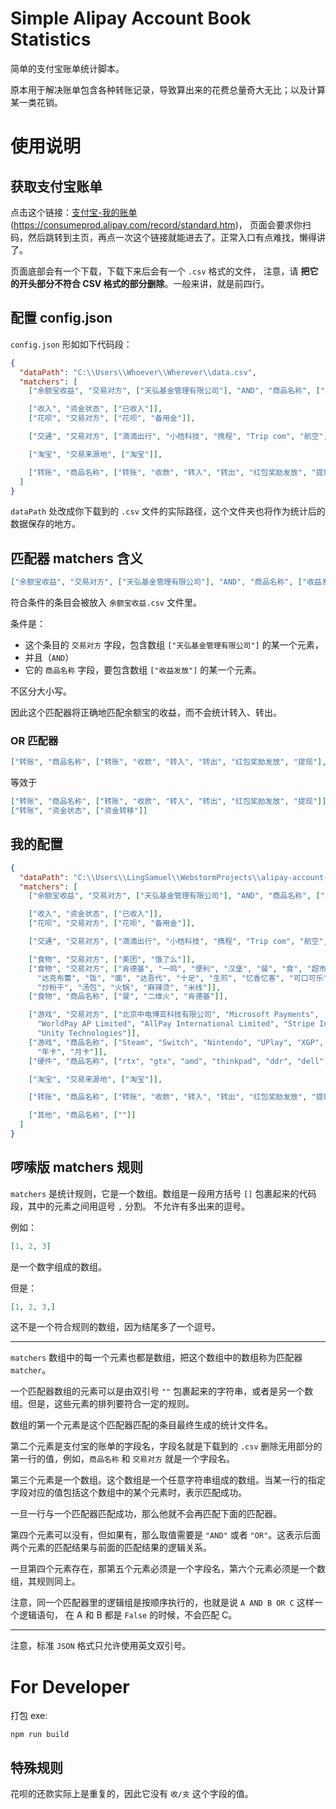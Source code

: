 # Simple Alipay Account Book Statistics

简单的支付宝账单统计脚本。

原本用于解决账单包含各种转账记录，导致算出来的花费总量奇大无比；以及计算某一类花销。

# 使用说明

## 获取支付宝账单

点击这个链接：[支付宝-我的账单](https://consumeprod.alipay.com/record/standard.htm) (https://consumeprod.alipay.com/record/standard.htm)，
页面会要求你扫码，然后跳转到主页，再点一次这个链接就能进去了。正常入口有点难找，懒得讲了。

页面底部会有一个下载，下载下来后会有一个 `.csv` 格式的文件，
注意，请 **把它的开头部分不符合 CSV 格式的部分删除**。一般来讲，就是前四行。

## 配置 config.json

`config.json` 形如如下代码段：

```json
{
  "dataPath": "C:\\Users\\Whoever\\Wherever\\data.csv",
  "matchers": [
    ["余额宝收益", "交易对方", ["天弘基金管理有限公司"], "AND", "商品名称", ["收益发放"]],

    ["收入", "资金状态", ["已收入"]],
    ["花呗", "交易对方", ["花呗", "备用金"]],

    ["交通", "交易对方", ["滴滴出行", "小桔科技", "携程", "Trip com", "航空", "旅行"]],

    ["淘宝", "交易来源地", ["淘宝"]],

    ["转账", "商品名称", ["转账", "收款", "转入", "转出", "红包奖励发放", "提现"], "OR", "资金状态", ["资金转移"]]
  ]
}
```

`dataPath` 处改成你下载到的 `.csv` 文件的实际路径，这个文件夹也将作为统计后的数据保存的地方。

## 匹配器 matchers 含义

```json
["余额宝收益", "交易对方", ["天弘基金管理有限公司"], "AND", "商品名称", ["收益发放"]]
```

符合条件的条目会被放入 `余额宝收益.csv` 文件里。

条件是：
- 这个条目的 `交易对方` 字段，包含数组 `["天弘基金管理有限公司"]` 的某一个元素，
- 并且（`AND`）
- 它的 `商品名称` 字段，要包含数组 `["收益发放"]` 的某一个元素。

不区分大小写。

因此这个匹配器将正确地匹配余额宝的收益，而不会统计转入、转出。

### OR 匹配器

```json
["转账", "商品名称", ["转账", "收款", "转入", "转出", "红包奖励发放", "提现"], "OR", "资金状态", ["资金转移"]]
```

等效于

```json
["转账", "商品名称", ["转账", "收款", "转入", "转出", "红包奖励发放", "提现"]],
["转账", "资金状态", ["资金转移"]]
```

## 我的配置

```json
{
  "dataPath": "C:\\Users\\LingSamuel\\WebstormProjects\\alipay-account-book\\data\\alipay_record_20191222.csv",
  "matchers": [
    ["余额宝收益", "交易对方", ["天弘基金管理有限公司"], "AND", "商品名称", ["收益发放"]],

    ["收入", "资金状态", ["已收入"]],
    ["花呗", "交易对方", ["花呗", "备用金"]],

    ["交通", "交易对方", ["滴滴出行", "小桔科技", "携程", "Trip com", "航空", "旅行"]],

    ["食物", "交易对方", ["美团", "饿了么"]],
    ["食物", "交易对方", ["肯德基", "一鸣", "便利", "汉堡", "餐", "食", "超市", "亿嘻休闲吧", "灵峰教育后勤",
      "达克布蕾", "饭", "面", "达吾代", "十足", "生煎", "忆香忆客", "可口可乐", "luckincoffee",
      "炒粉干", "汤包", "火锅", "麻辣烫", "米线"]],
    ["食物", "商品名称", ["餐", "二维火", "肯德基"]],

    ["游戏", "交易对方", ["北京中电博亚科技有限公司", "Microsoft Payments",
      "WorldPay AP Limited", "AllPay International Limited", "Stripe Inc", "Smart2Pay",
      "Unity Technologies"]],
    ["游戏", "商品名称", ["Steam", "Switch", "Nintendo", "UPlay", "XGP", "XBox", "PLAYSTATION", "humblebundle", "tom clancy", "Epic",
      "年卡", "月卡"]],
    ["硬件", "商品名称", ["rtx", "gtx", "amd", "thinkpad", "ddr", "dell", "cpu"]],

    ["淘宝", "交易来源地", ["淘宝"]],

    ["转账", "商品名称", ["转账", "收款", "转入", "转出", "红包奖励发放", "提现"], "OR", "资金状态", ["资金转移"]],

    ["其他", "商品名称", [""]]
  ]
}
```

## 啰嗦版 matchers 规则

`matchers` 是统计规则，它是一个数组。数组是一段用方括号 `[]` 包裹起来的代码段，其中的元素之间用逗号 `,` 分割。
不允许有多出来的逗号。

例如：
```json
[1, 2, 3]
```
是一个数字组成的数组。

但是：
```json
[1, 2, 3,]
```
这不是一个符合规则的数组，因为结尾多了一个逗号。

---

`matchers` 数组中的每一个元素也都是数组，把这个数组中的数组称为匹配器 `matcher`。

一个匹配器数组的元素可以是由双引号 `""` 包裹起来的字符串，或者是另一个数组。但是，这些元素的排列要符合一定的规则。

数组的第一个元素是这个匹配器匹配的条目最终生成的统计文件名。

第二个元素是支付宝的账单的字段名，字段名就是下载到的 `.csv` 删除无用部分的第一行的值，例如，`商品名称` 和 `交易对方` 就是一个字段名。

第三个元素是一个数组。这个数组是一个任意字符串组成的数组。当某一行的指定字段对应的值包括这个数组中的某个元素时，表示匹配成功。

一旦一行与一个匹配器匹配成功，那么他就不会再匹配下面的匹配器。

第四个元素可以没有，但如果有，那么取值需要是 `"AND"` 或者 `"OR"`。这表示后面两个元素的匹配结果与前面的匹配结果的逻辑关系。

一旦第四个元素存在，那第五个元素必须是一个字段名，第六个元素必须是一个数组，其规则同上。

注意，同一个匹配器里的逻辑组是按顺序执行的，也就是说 `A AND B OR C` 这样一个逻辑语句，
在 A 和 B 都是 `False` 的时候，不会匹配 C。

---

注意，标准 `JSON` 格式只允许使用英文双引号。

# For Developer

打包 exe:

```shell
npm run build
```

## 特殊规则

花呗的还款实际上是重复的，因此它没有 `收/支` 这个字段的值。
